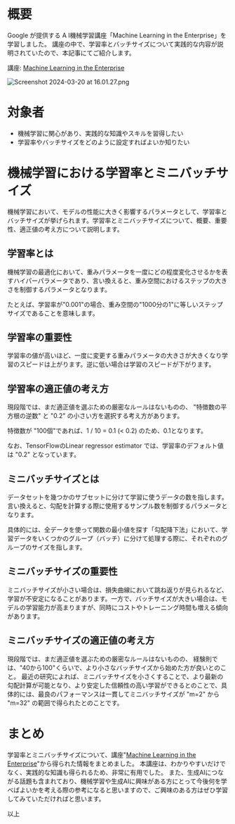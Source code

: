<!--
title:   機械学習における学習率とミニバッチサイズ
tags:    BatchSize,GoogleCloud,MachineLearning,learning_rate
id:      5e82189ce8e4b267891b
private: false
-->
# 概要

Google が提供する A I機械学習講座「Machine Learning in the Enterprise」を学習しました。
講座の中で、学習率とバッチサイズについて実践的な内容が説明されていたので、本記事にてご紹介します。


講座: [Machine Learning in the Enterprise](https://partner.cloudskillsboost.google/paths/84/course_templates/9?locale=en)

![Screenshot 2024-03-20 at 16.01.27.png](https://qiita-image-store.s3.ap-northeast-1.amazonaws.com/0/55793/c673d59b-241a-beeb-f31a-19c063d51fbc.png)


# 対象者

- 機械学習に関心があり、実践的な知識やスキルを習得したい
- 学習率やバッチサイズをどのように設定すればよいか知りたい


# 機械学習における学習率とミニバッチサイズ

機械学習において、モデルの性能に大きく影響するパラメータとして、学習率とバッチサイズが挙げられます。学習率とミニバッチサイズについて、概要、重要性、適正値の考え方について説明します。


## 学習率とは
機械学習の最適化において、重みパラメータを一度にどの程度変化させるかを表すハイパーパラメータであり、言い換えると、重み空間におけるステップの大きさを制御するパラメータとなります。

たとえば、学習率が"0.001"の場合、重み空間の"1000分の1"に等しいステップサイズであることを意味します。


## 学習率の重要性
学習率の値が高いほど、一度に変更する重みパラメータの大きさが大きくなり学習のスピードは上がります。逆に低い場合は学習のスピードが下がります。


## 学習率の適正値の考え方
現段階では、まだ適正値を選ぶための厳密なルールはないものの、
"特徴数の平方根の逆数" と "0.2" の小さい方を選択する考え方があります。

特徴数が "100個"であれば、1 / 10 = 0.1 (< 0.2) のため、0.1となります。

なお、TensorFlowのLinear regressor estimator では、学習率のデフォルト値は "0.2" となっています。


## ミニバッチサイズとは
データセットを幾つかのサブセットに分けて学習に使うデータの数を指します。
言い換えると、勾配を計算する際に使用するサンプル数を制御するパラメータとなります。

具体的には、全データを使って関数の最小値を探す「勾配降下法」において、学習データをいくつかのグループ（バッチ）に分けて処理する際に、それぞれのグループのサイズを指します。

## ミニバッチサイズの重要性
ミニバッチサイズが小さい場合は、損失曲線において跳ね返りが見られるなど、学習が不安定になることがあります。一方で、バッチサイズが大きい場合は、モデルの学習能力が高まりますが、同時にコストやトレーニング時間も増える傾向があります。

## ミニバッチサイズの適正値の考え方
現段階では、まだ適正値を選ぶための厳密なルールはないものの、
経験則では、"40から100"くらいで、より小さなバッチサイズから始めた方が良いとのこと。
最近の研究によれば、ミニバッチサイズを小さくすることで、より最新の勾配計算が可能となり、より安定した信頼性の高い学習ができるとのことで、具体的には、最良のパフォーマンスは一貫してミニバッチサイズが "m=2" から "m=32" の範囲で得られたとのことです。

# まとめ
学習率とミニバッチサイズについて、講座"[Machine Learning in the Enterprise](https://partner.cloudskillsboost.google/paths/84/course_templates/9?locale=en)"から得られた情報をまとめました。
本講座は、わかりやすいだけでなく、実践的な知識も得られるため、非常に有用でした。
また、生成AIにつながる話題も含まれており、機械学習や生成AIに興味がある方にとって今後何を学べばよいかを考える際の参考になると思いますので、ご興味のある方はぜひ学習してみていただければと思います。

以上